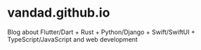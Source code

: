 # vandad.github.io
Blog about Flutter/Dart + Rust + Python/Django + Swift/SwiftUI + TypeScript/JavaScript and web development
